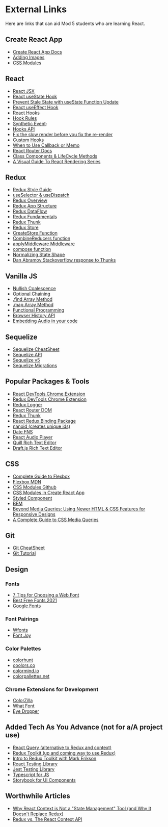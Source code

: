 # External Links

Here are links that can aid Mod 5 students who are learning React.

## Create React App

- [Create React App Docs][cra-docs]
- [Adding Images][cra-images]
- [CSS Modules][css-modules-cra]

## React

- [React JSX][react-jsx]
- [React useState Hook][react-usestate]
- [Prevent Stale State with useState Function Update][react-function-update]
- [React useEffect Hook][react-useeffect]
- [React Hooks][react-hooks]
- [Hook Rules][hook-rules]
- [Synthetic Event][synthetic-events]:
- [Hooks API][hooks-api]
- [Fix the slow render before you fix the re-render][fix-render]
- [Custom Hooks][custom-hooks]
- [When to Use Callback or Memo][when-use-callback-memo]
- [React Router Docs][react-router-docs-v5]
- [Class Components & LifeCycle Methods][class-components]
- [A Visual Guide To React Rendering Series][visual-guide-to-react-rendering]

## Redux

- [Redux Style Guide][redux-style-guide]
- [useSelector & useDispatch][redux-hooks]
- [Redux Overview][redux-overview]
- [Redux App Structure][redux-app-structure]
- [Redux DataFlow][redux-data-flow]
- [Redux Fundamentals][redux-fundamentals]
- [Redux Thunk][redux-thunks]
- [Redux Store][redux-store]
- [CreateStore Function][createstore]
- [CombineReducers function][combine-reducers]
- [applyMiddleware Middleware][applymiddleware]
- [compose function][compose]
- [Normalizing State Shape][normalizing-state-shape]
- [Dan Abramov Stackoverflow response to Thunks][abramov-article]

## Vanilla JS

- [Nullish Coalescence][nullish-coalescence]
- [Optional Chaining][optional-chaining]
- [.find Array Method][find-method]
- [.map Array Method][map-function]
- [Functional Programming][functional-programming]
- [Browser History API][browser-history-api]
- [Embedding Audio in your code][embed-audio]

## Sequelize

- [Sequelize CheatSheet][sequelize-cheatsheet]
- [Sequelize API][sequelize-api]
- [Sequelize v5][sequelize-v5]
- [Sequelize Migrations][sequelize-migrations]

## Popular Packages & Tools

- [React DevTools Chrome Extension][react-dev-tools]
- [Redux DevTools Chrome Extension][redux-dev-tools]
- [Redux Logger][redux-logger]
- [React Router DOM][react-router-dom]
- [Redux Thunk][redux-thunk]
- [React Redux Binding Package][react-redux]
- [nanoid (creates unique ids)][nanoid]
- [Date FNS][date-fns]
- [React Audio Player][audio-player]
- [Quill Rich Text Editor][quill]
- [Draft.js Rich Text Editor][draftjs]

## CSS

- [Complete Guide to Flexbox][flexbox-csstricks]
- [Flexbox MDN][flexbox-mdn]
- [CSS Modules Github][css-modules-github]
- [CSS Modules in Create React App][css-modules-cra]
- [Styled Component][styled-components]
- [BEM][bem]
- [Beyond Media Queries: Using Newer HTML & CSS Features for Responsive Designs][newer-html-css-features]
- [A Complete Guide to CSS Media Queries][complete-guide-to-media-queries]

## Git

- [Git CheatSheet][git-cheetsheat]
- [Git Tutorial][git-tutorial]

## Design

### Fonts

- [7 Tips for Choosing a Web Font][7-tips-web-font]
- [Best Free Fonts 2021][best-free-fonts-2021]
- [Google Fonts][google-fonts]

### Font Pairings

- [Wfonts][wfonts]
- [Font Joy][fontjoy]

### Color Palettes

- [colorhunt][colorhunt]
- [coolors.co][coolors.co]
- [colormind.io][colormind.io]
- [colorpallettes.net][colorpallettes.net]

### Chrome Extensions for Development

- [ColorZilla][colorzilla]
- [What Font][what-font]
- [Eye Dropper][eye-dropper]

## Added Tech As You Advance (not for a/A project use)

- [React Query (alternative to Redux and context)][react-query]
- [Redux Toolkit (up and coming way to use Redux)][redux-toolkit]
- [Intro to Redux Toolkit with Mark Erikson][mark-erikson-redux-toolkit]
- [React Testing Library][react-testing-library]
- [Jest Testing Library][jest-testing]
- [Typescript for JS][typescript]
- [Storybook for UI Components][storybook]

## Worthwhile Articles

- [Why React Context is Not a "State Management" Tool (and Why It Doesn't Replace Redux)][context-not-state-management]
- [Redux vs. The React Context API][redux-vs-context-api]

[git-cheetsheat]: ./assets/git-cheatsheet
[react-function-update]: https://reactjs.org/docs/hooks-reference.html#usestate
[react-usestate]: https://reactjs.org/docs/hooks-state.html
[react-useeffect]: https://reactjs.org/docs/hooks-effect.html
[react-jsx]: https://reactjs.org/docs/introducing-jsx.html
[react-hooks]: https://reactjs.org/docs/hooks-intro.html
[synthetic-events]: https://reactjs.org/docs/events.html
[hook-rules]: https://reactjs.org/docs/hooks-rules.html
[custom-hooks]: https://reactjs.org/docs/hooks-custom.html
[hooks-api]: https://reactjs.org/docs/hooks-reference.html
[nullish-coalescence]: https://developer.mozilla.org/en-US/docs/Web/JavaScript/Reference/Operators/Nullish_coalescing_operator
[optional-chaining]: https://developer.mozilla.org/en-US/docs/Web/JavaScript/Reference/Operators/Optional_chaining
[when-use-callback-memo]: https://kentcdodds.com/blog/usememo-and-usecallback
[fix-render]: https://kentcdodds.com/blog/fix-the-slow-render-before-you-fix-the-re-render
[redux-overview]: https://redux.js.org/tutorials/essentials/part-1-overview-concepts
[redux-app-structure]: https://redux.js.org/tutorials/essentials/part-2-app-structure
[redux-thunks]: https://redux.js.org/tutorials/essentials/part-5-async-logic
[normalize-and-performance]: https://redux.js.org/tutorials/essentials/part-6-performance-normalization
[redux-store]: https://redux.js.org/tutorials/fundamentals/part-4-store
[redux-fundamentals]: https://redux.js.org/tutorials/fundamentals/part-1-overview
[redux-data-flow]: https://redux.js.org/tutorials/fundamentals/part-1-overview
[redux-style-guide]: https://redux.js.org/style-guide/style-guide
[redux-hooks]: https://react-redux.js.org/api/hooks
[createstore]: https://redux.js.org/api/createstore
[redux-store]: https://redux.js.org/api/store
[combine-reducers]: https://redux.js.org/api/combinereducers
[applymiddleware]: https://redux.js.org/api/applymiddleware
[compose]: https://redux.js.org/api/compose
[normalizing-state-shape]: https://redux.js.org/usage/structuring-reducers/normalizing-state-shape
[cra-docs]: https://create-react-app.dev/docs/getting-started/
[sequelize-api]: https://sequelize.org/master/identifiers.html
[sequelize-v5]: https://sequelize.org/v5/
[sequelize-cheatsheet]: ./assets/sequelize_cheatsheet.pdf
[sequelize-migrations]: https://sequelize.org/master/manual/migrations.html
[functional-programming]: https://medium.com/javascript-scene/master-the-javascript-interview-what-is-functional-programming-7f218c68b3a0
[map-function]: https://developer.mozilla.org/en-US/docs/Web/JavaScript/Reference/Global_Objects/Array/map
[react-router-docs-v5]: https://reactrouter.com/web/guides/quick-start
[browser-history-api]: https://developer.mozilla.org/en-US/docs/Web/API/History_API
[date-fns]: https://www.npmjs.com/package/date-fns
[audio-player]: https://www.npmjs.com/package/react-audio-player
[embed-audio]: https://developer.mozilla.org/en-US/docs/Web/HTML/Element/audio
[flexbox-mdn]: https://developer.mozilla.org/en-US/docs/Web/CSS/CSS_Flexible_Box_Layout/Basic_Concepts_of_Flexbox
[flexbox-csstricks]: https://css-tricks.com/snippets/css/a-guide-to-flexbox/
[css-modules-github]: https://github.com/css-modules/css-modules
[css-modules-cra]: https://create-react-app.dev/docs/adding-a-css-modules-stylesheet/
[cra-images]: https://create-react-app.dev/docs/adding-images-fonts-and-files
[find-method]: https://developer.mozilla.org/en-us/docs/web/javascript/reference/global_objects/array/find
[class-components]: https://reactjs.org/docs/react-component.html
[git-tutorial]: https://www.atlassian.com/git/tutorials/setting-up-a-repository
[react-query]: https://react-query.tanstack.com/
[redux-toolkit]: https://redux-toolkit.js.org/
[abramov-article]: https://stackoverflow.com/questions/34570758/why-do-we-need-middleware-for-async-flow-in-redux/34599594#34599594
[mark-erikson-redux-toolkit]: https://www.youtube.com/watch?v=9zySeP5vH9c&t=1006s
[react-testing-library]: https://testing-library.com/docs/react-testing-library/intro/
[jest-testing]: https://jestjs.io/docs/getting-started
[typescript]: https://www.typescriptlang.org/docs/handbook/typescript-in-5-minutes.html
[react-dev-tools]: https://chrome.google.com/webstore/detail/react-developer-tools/fmkadmapgofadopljbjfkapdkoienihi?hl=en
[redux-dev-tools]: https://chrome.google.com/webstore/detail/redux-devtools/lmhkpmbekcpmknklioeibfkpmmfibljd?hl=en
[redux-logger]: https://www.npmjs.com/package/redux-logger
[react-router-dom]: https://www.npmjs.com/package/react-router-dom
[redux-thunk]: https://www.npmjs.com/package/redux-thunk
[nanoid]: https://www.npmjs.com/package/nanoid
[react-redux]: https://www.npmjs.com/package/react-redux
[quill]: https://www.npmjs.com/package/quill
[draftjs]: https://draftjs.org/
[storybook]: https://storybook.js.org/
[best-free-fonts-2021]: https://www.awwwards.com/best-free-fonts.html
[google-fonts]: https://fonts.google.com/
[wfonts]: https://wfonts.com
[fontjoy]: http://fontjoy.com
[colorhunt]: https://colorhunt.co/
[coolors.co]: https://coolors.co/
[colormind.io]: http://colormind.io/
[colorpallettes.net]: https://colorpalettes.net/
[colorzilla]: https://chrome.google.com/webstore/detail/colorzilla/bhlhnicpbhignbdhedgjhgdocnmhomnp?hl=en
[7-tips-web-font]: https://designshack.net/articles/typography/7-tips-for-choosing-the-best-web-font-for-your-design/
[what-font]: https://chrome.google.com/webstore/detail/whatfont/jabopobgcpjmedljpbcaablpmlmfcogm?hl=en
[eye-dropper]: https://chrome.google.com/webstore/detail/eye-dropper/hmdcmlfkchdmnmnmheododdhjedfccka?hl=en
[visual-guide-to-react-rendering]: https://alexsidorenko.com/blog/react-render-always-rerenders/
[context-not-state-management]: https://blog.isquaredsoftware.com/2021/01/context-redux-differences/
[redux-vs-context-api]: https://daveceddia.com/context-api-vs-redux/
[styled-components]: https://styled-components.com/
[bem]: http://getbem.com/introduction/
[newer-html-css-features]: https://css-tricks.com/beyond-media-queries-using-newer-html-css-features-for-responsive-designs/
[complete-guide-to-media-queries]: https://css-tricks.com/a-complete-guide-to-css-media-queries/
